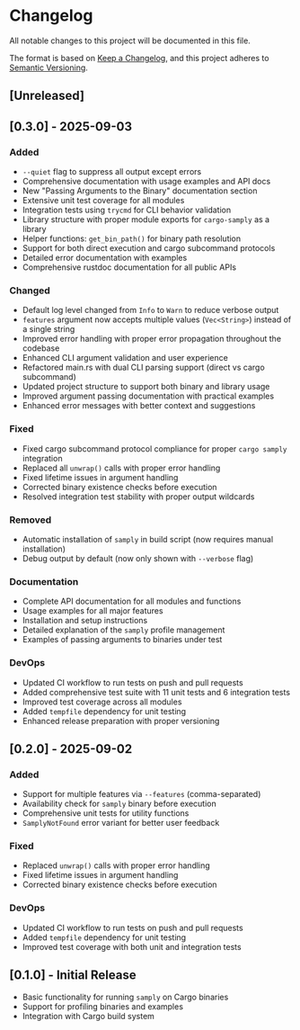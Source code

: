 # Changelog

All notable changes to this project will be documented in this file.

The format is based on [Keep a Changelog](https://keepachangelog.com/en/1.0.0/),
and this project adheres to [Semantic Versioning](https://semver.org/spec/v2.0.0.html).

## [Unreleased]

## [0.3.0] - 2025-09-03

### Added

- `--quiet` flag to suppress all output except errors
- Comprehensive documentation with usage examples and API docs
- New "Passing Arguments to the Binary" documentation section
- Extensive unit test coverage for all modules
- Integration tests using `trycmd` for CLI behavior validation
- Library structure with proper module exports for `cargo-samply` as a library
- Helper functions: `get_bin_path()` for binary path resolution
- Support for both direct execution and cargo subcommand protocols
- Detailed error documentation with examples
- Comprehensive rustdoc documentation for all public APIs

### Changed

- Default log level changed from `Info` to `Warn` to reduce verbose output
- `features` argument now accepts multiple values (`Vec<String>`) instead of a single string
- Improved error handling with proper error propagation throughout the codebase
- Enhanced CLI argument validation and user experience
- Refactored main.rs with dual CLI parsing support (direct vs cargo subcommand)
- Updated project structure to support both binary and library usage
- Improved argument passing documentation with practical examples
- Enhanced error messages with better context and suggestions

### Fixed

- Fixed cargo subcommand protocol compliance for proper `cargo samply` integration
- Replaced all `unwrap()` calls with proper error handling
- Fixed lifetime issues in argument handling
- Corrected binary existence checks before execution
- Resolved integration test stability with proper output wildcards

### Removed

- Automatic installation of `samply` in build script (now requires manual installation)
- Debug output by default (now only shown with `--verbose` flag)

### Documentation

- Complete API documentation for all modules and functions
- Usage examples for all major features
- Installation and setup instructions
- Detailed explanation of the `samply` profile management
- Examples of passing arguments to binaries under test

### DevOps

- Updated CI workflow to run tests on push and pull requests
- Added comprehensive test suite with 11 unit tests and 6 integration tests
- Improved test coverage across all modules
- Added `tempfile` dependency for unit testing
- Enhanced release preparation with proper versioning

## [0.2.0] - 2025-09-02

### Added

- Support for multiple features via `--features` (comma-separated)
- Availability check for `samply` binary before execution
- Comprehensive unit tests for utility functions
- `SamplyNotFound` error variant for better user feedback

### Fixed

- Replaced `unwrap()` calls with proper error handling
- Fixed lifetime issues in argument handling
- Corrected binary existence checks before execution

### DevOps

- Updated CI workflow to run tests on push and pull requests
- Added `tempfile` dependency for unit testing
- Improved test coverage with both unit and integration tests

## [0.1.0] - Initial Release

- Basic functionality for running `samply` on Cargo binaries
- Support for profiling binaries and examples
- Integration with Cargo build system
